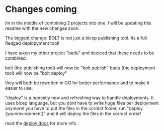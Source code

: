 # Changes coming

Im in the middle of combining 2 projects into one. I will be updating this readme with the new changes soon. 

The biggest change:
BOLT is not just a bicep publishing tool. Its a full fledged deplopyment tool!

I have taken my other project "badu" and deciced that these needs to be combined.

bolt (the publishing tool) will now be "bolt publish"
badu (the deployment tool) will now be "bolt deploy"

they will both be rewritten in GO for better performance and to make it easier to use.

"deploy" is a honestly new and refreshing way to handle deployments. It uses bicep language, but you dont have to write huge files per deployment anymore! you have to put the files in the correct folder, run "deploy {yourenvironment}" and it will deploy the files in the correct order!

read the [deploy docs](./deploy/docs/Readme.md) for more info.